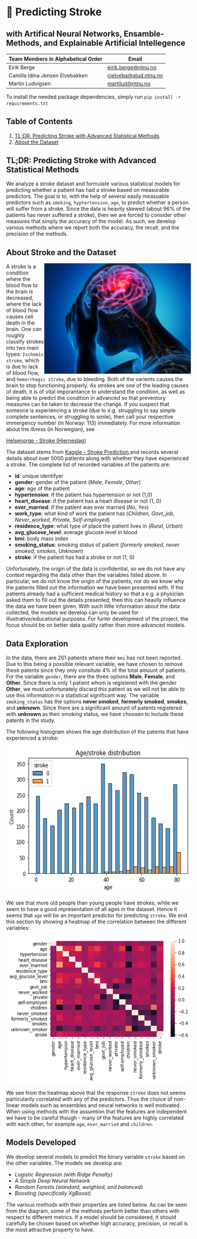 # :hospital: Predicting Stroke 
## with Artifical Neural Networks, Ensamble-Methods, and Explainable Artificial Intellegence

| Team Members in Alphabetical Order | Email | 
|---------|-----------------|
| Eirik Berge | eirik.berge@ntnu.no |
| Camilla Idina Jensen Elvebakken| cielveba@stud.ntnu.no |
| Martin Ludvigsen | martilud@ntnu.no |

To install the needed package dependencies, simply run `pip install -r requirements.txt`

## Table of Contents
1. [TL;DR: Predicting Stroke with Advanced Statistical Methods](https://github.com/ebbeberge/stroke-classification#tldr-predicting-stroke-with-advanced-statistical-methods)
2. [About the Dataset](https://github.com/ebbeberge/stroke-classification#about-the-dataset)

## TL;DR: Predicting Stroke with Advanced Statistical Methods

We analyze a stroke dataset and formulate various statistical models for predicting whether a patient has had a stroke based on measurable predictors. The goal is to, with the help of several easily measuable predictors such as ```smoking```,  ```hyptertension```, ```age```, to predict whether a person will suffer from a stroke. Since the data is heavily skewed (about 96% of the patients has never suffered a stroke), then we are forced to consider other measures that simply the accuracy of the model. As such, we develop various methods where we report both the accuracy, the recall, and the precision of the methods. 

## About Stroke and the Dataset

<img align="right" height="300px" src="stroke.jpg">

A stroke is a condition where the blood flow to the brain is decreased, where the lack of blood flow causes cell death in the brain. One can roughly classify strokes into two main types: ```Ischemic stroke```, which is due to lack of blood flow, and ```hemorrhagic stroke```, due to bleeding. Both of the varients causes the brain to stop functioning properly. As strokes are one of the leading causes of death, it is of vital imporantance to understand the condition, as well as being able to predict the condition in advanced so that preventory measures can be taken to decrease the change. If you suspect that someone is experiencing a stroke (due to e.g. struggling to say simple complete sentences, or struggling to smile), then call your respective immergency number (in Norway: 113) immediately. For more information about the illness (in Norwegian), see

<a href=https://www.helsenorge.no/sykdom/hjerneslag/hjerneslag-arsaker/#ring-113-umiddelbart> Helsenorge - Stroke (Hjerneslag) </a>

The dataset stems from <a href=https://www.kaggle.com/fedesoriano/stroke-prediction-dataset> Kaggle - Stroke Prediction </a> and records several details about over 5000 patients along with whether they have experienced a stroke. The complete list of recorded variables of the patients are:

* **id**: unique identifyer
* **gender**: gender of the patient (*Male*, *Female*, *Other*)
* **age**: age of the patient
* **hypertension**: if the patient has hypertension or not (1,0)
* **heart_disease**: if the patient has a heart disease or not (1, 0)
* **ever_married**: if the patient was ever married (*No*, *Yes*)
* **work_type**: what kind of work the patient has (*Children*, *Govt_job*, *Never_worked*, *Private*, *Self-employed*)
* **residence_type**: what type of place the patient lives in (*Rural*, *Urban*)
* **avg_glucose_level**: average glucose level in blood
* **bmi**: body mass index
* **smoking_status**: smoking status of patient (*formerly smoked*, *never smoked*, *smokes*, *Unknown*)
* **stroke**: if the patient has had a stroke or not (1, 0)

Unfortunately, the origin of the data is confidential, so we do not have any context regarding the data other than the variables listed above. In particular, we do not know the origin of the patients, nor do we know why the patients filled out the information we have been presented with. If the patients already had a sufficient medical history so that a e.g. a physician asked them to fill out the details presented, then this can heavily influence the data we have been given. With such little information about the data collected, the models we develop can only be used for illustrative/educational purposes. For furter development of the project, the focus should be on better data quality rather  than more advanced models.

## Data Exploration

In the data, there are 201 patients where their ```bmi``` has not been reported. Due to this being a possible relevant variable, we have chosen to remove these patents since they only consitute 4% of the total amount of patients. For the variable ```gender```, there are the three options <b>Male</b>, <b>Female</b>, and <b>Other</b>. Since there is only 1 patient whom is registered with the gender <b>Other</b>, we must unfortunately discard this patient as we will not be able to use this information in a statistical significant way. The variable ```smoking_status``` has the options <b>never smoked</b>, <b>formerly smoked</b>, <b> smokes</b>, and <b>unknown</b>. Since there are a significant amount of patents registered with <b>unknown </b> as their smoking status, we have choosen to include these patents in the study.

The following histogram shows the age distribution of the patents that have experienced a stroke:

<p align="center">
  <img height="400px" src="age_distribution.png">
</p>

We see that more old people than young people have strokes, while we seem to have a good representation of all ages in the dataset. Hence it seems that ```age``` will be an important predictor for predicting ```stroke```. We end this section by showing a heatmap of the correlation between the different variables:

<p align="center">
  <img height="400px" src="corrplot.png">
</p>

We see from the heatmap above that the response ```stroke``` does not seems particularily correlated with any of the predictors. Thus the choice of non-linear models such as ensembles and neural networks is well motivated. When using methods with the assumtion that the features are independent we have to be careful though - many of the features are highly correlated with each other, for example ```age```, ```ever_married``` and ```children```.

## Models Developed

We develop several models to predict the binary variable `stroke` based on the other variables. The models we develop are:

- _Logistic Regression (with Ridge Penalty)_
- _A Simple Deep Neural Network_
- _Random Forests (standard, weighted, and balanced)_
- _Boosting (specifically XgBoost)_

The various methods with their properties are listed below. As can be seen from the diagram, some of the methods perform better than others with respect to different metrics. If a model should be considered, it should carefully be chosen based on whether high accuracy, precision, or recall is the most attractive property to have.
